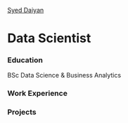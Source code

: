 [Syed Daiyan](https://www.linkedin.com/in/smnd/)

# Data Scientist

### Education
BSc Data Science & Business Analytics

### Work Experience

### Projects
